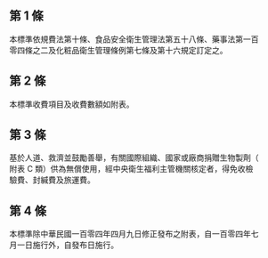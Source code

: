 第 1 條
-------
本標準依規費法第十條、食品安全衛生管理法第五十八條、藥事法第一百  
零四條之二及化粧品衛生管理條例第七條及第十六規定訂定之。

第 2 條
-------
本標準收費項目及收費數額如附表。

第 3 條
-------
基於人道、救濟並鼓勵善舉，有關國際組織、國家或廠商捐贈生物製劑（  
附表 C  類）供為無償使用，經中央衛生福利主管機關核定者，得免收檢  
驗費、封緘費及旅運費。

第 4 條
-------
本標準除中華民國一百零四年四月九日修正發布之附表，自一百零四年七  
月一日施行外，自發布日施行。

